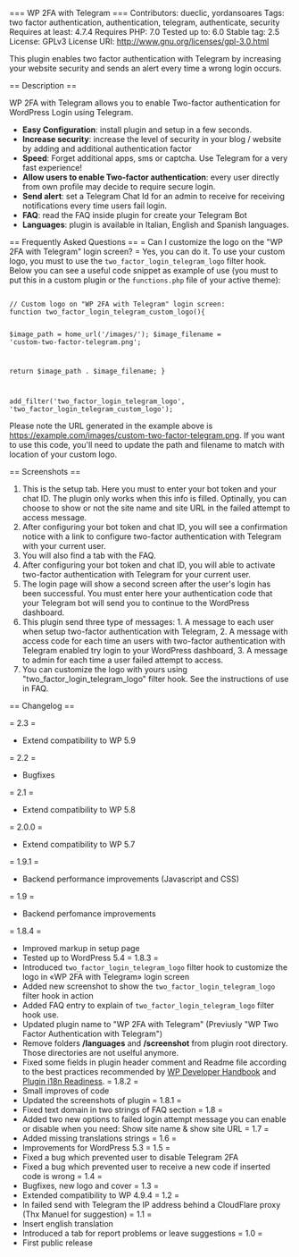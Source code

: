 === WP 2FA with Telegram ===
Contributors: dueclic, yordansoares
Tags: two factor authentication, authentication, telegram, authenticate, security
Requires at least: 4.7.4
Requires PHP: 7.0
Tested up to: 6.0
Stable tag: 2.5
License: GPLv3
License URI: http://www.gnu.org/licenses/gpl-3.0.html

This plugin enables two factor authentication with Telegram by increasing your website security and sends an alert every time a wrong login occurs.

== Description ==

WP 2FA with Telegram allows you to enable Two-factor authentication for WordPress Login using Telegram.

* **Easy Configuration**: install plugin and setup in a few seconds.
* **Increase security**: increase the level of security in your blog / website by adding and additional authentication factor
* **Speed**: Forget additional apps, sms or captcha. Use Telegram for a very fast experience!
* **Allow users to enable Two-factor authentication**: every user directly from own profile may decide to require secure login.
* **Send alert**: set a Telegram Chat Id for an admin to receive  for receiving notifications every time users fail login.
* **FAQ**: read the FAQ inside plugin for create your Telegram Bot
* **Languages**: plugin is available in Italian, English and Spanish languages.

== Frequently Asked Questions ==
= Can I customize the logo on the "WP 2FA with Telegram" login screen? =
Yes, you can do it. To use your custom logo, you must to use the <code>two_factor_login_telegram_logo</code> filter hook. Below you can see a useful code snippet as example of use (you must to put this in a custom plugin or the <code>functions.php</code> file of your active theme):

<code>
// Custom logo on "WP 2FA with Telegram" login screen:
function two_factor_login_telegram_custom_logo(){

  $image_path = home_url('/images/');
  $image_filename = 'custom-two-factor-telegram.png';

  return $image_path . $image_filename;
}

add_filter('two_factor_login_telegram_logo', 'two_factor_login_telegram_custom_logo');
</code>

Please note the URL generated in the example above is https://example.com/images/custom-two-factor-telegram.png. If you want to use this code, you'll need to update the path and filename to match with location of your custom logo.

== Screenshots ==
1. This is the setup tab. Here you must to enter your bot token and your chat ID. The plugin only works when this info is filled. Optinally, you can choose to show or not the site name and site URL in the  failed attempt to access message.
2. After configuring your bot token and chat ID, you will see a confirmation notice with a link to configure two-factor authentication with Telegram with your current user.
3. You will also find a tab with the FAQ.
4. After configuring your bot token and chat ID, you will able to activate two-factor authentication with Telegram for your current user.
5. The login page will show a second screen after the user's login has been successful. You must enter here your authentication code that your Telegram bot will send you to continue to the WordPress dashboard.
6. This plugin send three type of messages: 1. A message to each user when setup two-factor authentication with Telegram, 2. A message with access code for each time an users with two-factor authentication with Telegram enabled try login to your WordPress dashboard, 3. A message to admin for each time a user failed attempt to access.
7. You can customize the logo with yours using "two_factor_login_telegram_logo" filter hook. See the instructions of use in FAQ.

== Changelog ==

= 2.3 =
* Extend compatibility to WP 5.9

= 2.2 =
* Bugfixes

= 2.1 =
* Extend compatibility to WP 5.8

= 2.0.0 =
* Extend compatibility to WP 5.7

= 1.9.1 =
* Backend performance improvements (Javascript and CSS)

= 1.9 =
* Backend perfomance improvements

= 1.8.4 =
* Improved markup in setup page
* Tested up to WordPress 5.4
= 1.8.3 =
* Introduced <code>two_factor_login_telegram_logo</code> filter hook to customize the logo in «WP 2FA with Telegram» login screen
* Added new screenshot to show the <code>two_factor_login_telegram_logo</code> filter hook in action
* Added FAQ entry to explain of <code>two_factor_login_telegram_logo</code> filter hook use.
* Updated plugin name to "WP 2FA with Telegram" (Previusly "WP Two Factor Authentication with Telegram")
* Remove folders <strong>/languages</strong> and <strong>/screenshot</strong> from plugin root directory. Those directories are not uselful anymore.
* Fixed some fields in plugin header comment and Readme file according to the best practices recommended by [WP Developer Handbook](https://developer.wordpress.org/plugins/plugin-basics/header-requirements/) and [Plugin i18n Readiness](https://wp-info.org/tools/checkplugini18n.php?slug=two-factor-login-telegram).
= 1.8.2 =
* Small improves of code
* Updated the screenshots of plugin
= 1.8.1 =
* Fixed text domain in two strings of FAQ section
= 1.8 =
* Added two new options to failed login attempt message you can enable or disable when you need: Show site name & show site URL
= 1.7 =
* Added missing translations strings
= 1.6 =
* Improvements for WordPress 5.3
= 1.5 =
* Fixed a bug which prevented user to disable Telegram 2FA
* Fixed a bug which prevented user to receive a new code if inserted code is wrong
= 1.4 =
* Bugfixes, new logo and cover
= 1.3 =
* Extended compatibility to WP 4.9.4
= 1.2 =
* In failed send with Telegram the IP address behind a CloudFlare proxy (Thx Manuel for suggestion)
= 1.1 =
* Insert english translation
* Introduced a tab for report problems or leave suggestions
= 1.0 =
* First public release
